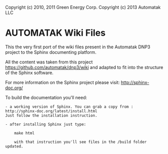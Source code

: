 Copyright (c) 2010, 2011 Green Energy Corp.
Copyright (c) 2013 Automatak LLC

AUTOMATAK Wiki Files
=====================
 
This the very first port of the wiki files present in the Automatak DNP3 project to the Sphinx 
documenting platform.

All the content was taken from this project https://github.com/automatak/dnp3/wiki and adapted to 
fit into the structure of the Sphinx software. 

For more information on the Sphinx project please visit: 
http://sphinx-doc.org/

To build the documentation you'll need: 

	- a working version of Sphinx. You can grab a copy from : http://sphinx-doc.org/latest/install.html
	Just follow the installation instruction. 
	
	- after installing Sphinx just type:
		
		make html
		
		with that instruction you'll see files in the /build folder updated.
		
